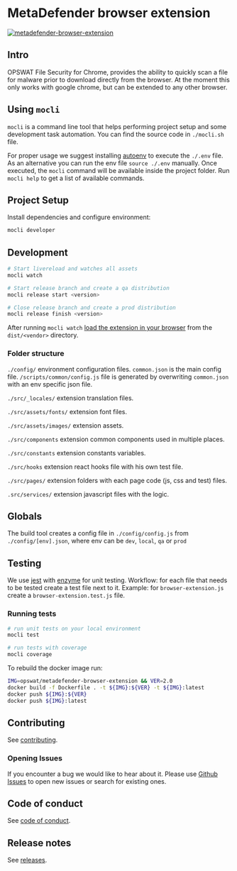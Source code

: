 # MetaDefender browser extension

[![metadefender-browser-extension](https://david-dm.org/opswat/metadefender-browser-extension.svg)](https://david-dm.org/opswat/metadefender-browser-extension)

## Intro

OPSWAT File Security for Chrome, provides the ability to quickly scan a file for malware prior to download directly from the browser. At the moment this only works with google chrome, but can be extended to any other browser.

## Using `mocli`

`mocli` is a command line tool that helps performing project setup and some development task automation.
You can find the source code in `./mocli.sh` file.

For proper usage we suggest installing [autoenv](https://github.com/kennethreitz/autoenv) to execute the `./.env` file. As an alternative you can run the env file `source ./.env` manually.
Once executed, the `mocli` command will be available inside the project folder.
Run `mocli help` to get a list of available commands.

## Project Setup

Install dependencies and configure environment:

```bash
mocli developer
```
## Development

```bash
# Start livereload and watches all assets
mocli watch

# Start release branch and create a qa distribution
mocli release start <version>

# Close release branch and create a prod distribution
mocli release finish <version>
```

After running `mocli watch` [load the extension in your browser](https://developer.chrome.com/extensions/getstarted#manifest) from the `dist/<vendor>` directory.

### Folder structure

`./config/` environment configuration files. `common.json` is the main config file. `/scripts/common/config.js` file is generated by overwriting `common.json` with an env specific json file.

`./src/_locales/` extension translation files.

`./src/assets/fonts/` extension font files.

`./src/assets/images/` extension assets.

`./src/components` extension common components used in multiple places.

`./src/constants` extension constants variables.

`./src/hooks` extension react hooks file with his own test file.

`./src/pages/` extension folders with each page code (js, css and test) files.

`.src/services/` extension javascript files with the logic.

## Globals

The build tool creates a config file in `./config/config.js` from `./config/[env].json`, where env can be `dev`, `local`, `qa` or `prod`

## Testing

We use [jest](https://jestjs.io/) with [enzyme](https://enzymejs.github.io/enzyme/) for unit testing.
Workflow: for each file that needs to be tested create a test file next to it.
Example: for `browser-extension.js` create a `browser-extension.test.js` file.

### Running tests

```bash
# run unit tests on your local environment
mocli test

# run tests with coverage
mocli coverage
```

To rebuild the docker image run:

```bash
IMG=opswat/metadefender-browser-extension && VER=2.0
docker build -f Dockerfile . -t ${IMG}:${VER} -t ${IMG}:latest
docker push ${IMG}:${VER}
docker push ${IMG}:latest
```

## Contributing

See [contributing](./CONTRIBUTING.md).

### Opening Issues

If you encounter a bug we would like to hear about it. Please use [Github Issues](https://github.com/OPSWAT/metadefender-browser-extension/issues) to open new issues or search for existing ones.

## Code of conduct

See [code of conduct](./CODE_OF_CONDUCT.md).

## Release notes

See [releases](https://github.com/OPSWAT/metadefender-browser-extension/releases).
